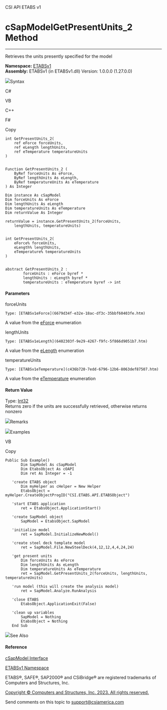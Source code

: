 ﻿

CSI API ETABS v1

# cSapModelGetPresentUnits_2 Method  
  
---  
  
Retrieves the units presently specified for the model

**Namespace:** [ETABSv1](2780f1b8-2033-5289-2298-1cdb2a7508d9.htm)  
**Assembly:** ETABSv1 (in ETABSv1.dll) Version: 1.0.0.0 (1.27.0.0)

![](../icons/SectionExpanded.png)Syntax

C#

VB

C++

F#

Copy

    
    
    int GetPresentUnits_2(
    	ref eForce forceUnits,
    	ref eLength lengthUnits,
    	ref eTemperature temperatureUnits
    )
    
    
    Function GetPresentUnits_2 ( 
    	ByRef forceUnits As eForce,
    	ByRef lengthUnits As eLength,
    	ByRef temperatureUnits As eTemperature
    ) As Integer
    
    Dim instance As cSapModel
    Dim forceUnits As eForce
    Dim lengthUnits As eLength
    Dim temperatureUnits As eTemperature
    Dim returnValue As Integer
    
    returnValue = instance.GetPresentUnits_2(forceUnits, 
    	lengthUnits, temperatureUnits)
    
    
    int GetPresentUnits_2(
    	eForce% forceUnits, 
    	eLength% lengthUnits, 
    	eTemperature% temperatureUnits
    )
    
    
    abstract GetPresentUnits_2 : 
            forceUnits : eForce byref * 
            lengthUnits : eLength byref * 
            temperatureUnits : eTemperature byref -> int 
    

#### Parameters

forceUnits

    Type: [ETABSv1eForce](6679d34f-e32e-18ac-df3c-35bbf60403fe.htm)  
A value from the [eForce](6679d34f-e32e-18ac-df3c-35bbf60403fe.htm)
enumeration

lengthUnits

    Type: [ETABSv1eLength](6402303f-9e29-4267-f9fc-5f866d9051b7.htm)  
A value from the [eLength](6402303f-9e29-4267-f9fc-5f866d9051b7.htm)
enumeration

temperatureUnits

    Type: [ETABSv1eTemperature](c436b720-7edd-6796-12b6-8063def87507.htm)  
A value from the [eTemperature](c436b720-7edd-6796-12b6-8063def87507.htm)
enumeration

#### Return Value

Type: [Int32](https://docs.microsoft.com/dotnet/api/system.int32)  
Returns zero if the units are successfully retrieved, otherwise returns
nonzero

![](../icons/SectionExpanded.png)Remarks

![](../icons/SectionExpanded.png)Examples

VB

Copy

    
    
    Public Sub Example()
           Dim SapModel As cSapModel
           Dim EtabsObject As cOAPI
           Dim ret As Integer = -1
    
       'create ETABS object
           Dim myHelper as cHelper = New Helper
           EtabsObject = myHelper.CreateObjectProgID("CSI.ETABS.API.ETABSObject")
    
       'start ETABS application
           ret = EtabsObject.ApplicationStart()
    
       'create SapModel object
           SapModel = EtabsObject.SapModel
    
       'initialize model
           ret = SapModel.InitializeNewModel()
    
       'create steel deck template model
           ret = SapModel.File.NewSteelDeck(4,12,12,4,4,24,24)
    
       'get present units
           Dim forceUnits As eForce
           Dim lengthUnits As eLength
           Dim temperatureUnits As eTemperature
           ret = SapModel.GetPresentUnits_2(forceUnits, lengthUnits, temperatureUnits)
    
       'run model (this will create the analysis model)
           ret = SapModel.Analyze.RunAnalysis
    
       'close ETABS
           EtabsObject.ApplicationExit(False)
    
       'clean up variables
           SapModel = Nothing
           EtabsObject = Nothing
       End Sub

![](../icons/SectionExpanded.png)See Also

#### Reference

[cSapModel Interface](fe0b0096-9fef-56a3-9d57-cdef76e0f611.htm)

[ETABSv1 Namespace](2780f1b8-2033-5289-2298-1cdb2a7508d9.htm)

ETABS®, SAFE®, SAP2000® and CSiBridge® are registered trademarks of Computers
and Structures, Inc.  

[Copyright © Computers and Structures, Inc. 2023. All rights
reserved.](http://www.csiamerica.com)

Send comments on this topic to
[support@csiamerica.com](mailto:support%40csiamerica.com?Subject=CSI%20API%20ETABS%20v1)

